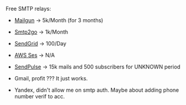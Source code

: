 Free SMTP relays:
- [Mailgun](mailgun.com) -> 5k/Month (for 3 months)
- [Smtp2go](smtp2go.com) -> 1k/Month
- [SendGrid](sendgrid.com) -> 100/Day
- [AWS Ses](https://aws.amazon.com/ses/) -> N/A
- [SendPulse](https://sendpulse.com/prices) -> 15k mails and 500 subscribers for UNKNOWN period

- Gmail, profit ??? It just works.
- Yandex, didn't allow me on smtp auth. Maybe about adding phone number verif to acc.




